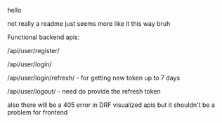 hello 

not really a readme just seems more like it this way bruh

Functional backend apis: 

/api/user/register/

/api/user/login/

/api/user/login/refresh/ - for getting new token up to 7 days

/api/user/logout/ - need do provide the refresh token

also there will be a 405 error in DRF visualized apis but it shouldn't be a problem for frontend